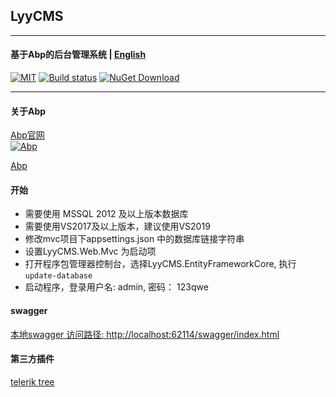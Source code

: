 ## LyyCMS
---
#### 基于Abp的后台管理系统  | [English](README.en.md)


[![MIT](https://img.shields.io/github/license/yongyaoli/LyyCMS?style=flat-square)](https://github.com/yongyaoli/LyyCMS/blob/main/LICENSE)
[![Build status](https://ci.appveyor.com/api/projects/status/xsv4y8h7h1xelkco?svg=true)](https://ci.appveyor.com/project/yongyaoli/lyycms)
[![NuGet Download](https://img.shields.io/nuget/dt/LyyCMS.svg?style=flat-square)](https://www.nuget.org/packages/LyyCMS)

---
#### 关于Abp
[Abp官网](https://aspnetboilerplate.com/)  
[![Abp](https://img.shields.io/nuget/v/Abp.svg?style=flat-square)](https://www.nuget.org/packages/Abp)


[Abp](https://abp.io/)

#### 开始
- 需要使用 MSSQL 2012 及以上版本数据库
- 需要使用VS2017及以上版本，建议使用VS2019
- 修改mvc项目下appsettings.json 中的数据库链接字符串
- 设置LyyCMS.Web.Mvc 为启动项
- 打开程序包管理器控制台，选择LyyCMS.EntityFrameworkCore, 执行 `update-database`
- 启动程序，登录用户名: admin,  密码： 123qwe




#### swagger

[本地swagger 访问路径: http://localhost:62114/swagger/index.html](http://localhost:62114/swagger/index.html)


#### 第三方插件
[telerik tree](https://demos.telerik.com/aspnet-mvc/treeview)

